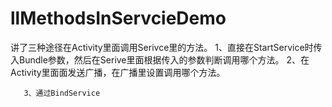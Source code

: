 ﻿llMethodsInServcieDemo
======================

讲了三种途径在Activity里面调用Serivce里的方法。
       1、直接在StartService时传入Bundle参数，然后在Serive里面根据传入的参数判断调用哪个方法。
       2、在Activity里面面发送广播，在广播里设置调用哪个方法。
      
       3、通过BindService